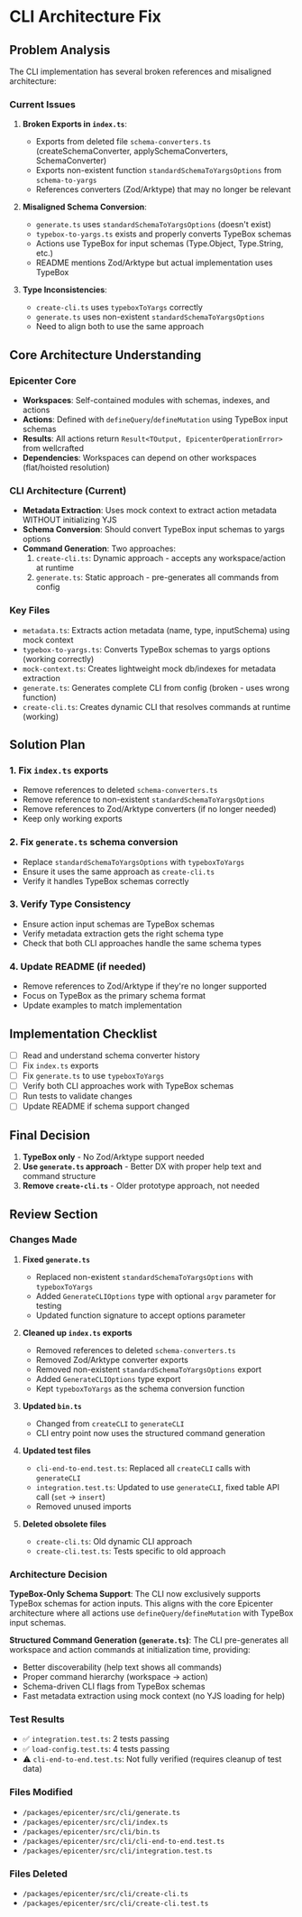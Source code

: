 # CLI Architecture Fix

## Problem Analysis

The CLI implementation has several broken references and misaligned architecture:

### Current Issues

1. **Broken Exports in `index.ts`**:
   - Exports from deleted file `schema-converters.ts` (createSchemaConverter, applySchemaConverters, SchemaConverter)
   - Exports non-existent function `standardSchemaToYargsOptions` from `schema-to-yargs`
   - References converters (Zod/Arktype) that may no longer be relevant

2. **Misaligned Schema Conversion**:
   - `generate.ts` uses `standardSchemaToYargsOptions` (doesn't exist)
   - `typebox-to-yargs.ts` exists and properly converts TypeBox schemas
   - Actions use TypeBox for input schemas (Type.Object, Type.String, etc.)
   - README mentions Zod/Arktype but actual implementation uses TypeBox

3. **Type Inconsistencies**:
   - `create-cli.ts` uses `typeboxToYargs` correctly
   - `generate.ts` uses non-existent `standardSchemaToYargsOptions`
   - Need to align both to use the same approach

## Core Architecture Understanding

### Epicenter Core
- **Workspaces**: Self-contained modules with schemas, indexes, and actions
- **Actions**: Defined with `defineQuery`/`defineMutation` using TypeBox input schemas
- **Results**: All actions return `Result<TOutput, EpicenterOperationError>` from wellcrafted
- **Dependencies**: Workspaces can depend on other workspaces (flat/hoisted resolution)

### CLI Architecture (Current)
- **Metadata Extraction**: Uses mock context to extract action metadata WITHOUT initializing YJS
- **Schema Conversion**: Should convert TypeBox input schemas to yargs options
- **Command Generation**: Two approaches:
  1. `create-cli.ts`: Dynamic approach - accepts any workspace/action at runtime
  2. `generate.ts`: Static approach - pre-generates all commands from config

### Key Files
- `metadata.ts`: Extracts action metadata (name, type, inputSchema) using mock context
- `typebox-to-yargs.ts`: Converts TypeBox schemas to yargs options (working correctly)
- `mock-context.ts`: Creates lightweight mock db/indexes for metadata extraction
- `generate.ts`: Generates complete CLI from config (broken - uses wrong function)
- `create-cli.ts`: Creates dynamic CLI that resolves commands at runtime (working)

## Solution Plan

### 1. Fix `index.ts` exports
- Remove references to deleted `schema-converters.ts`
- Remove reference to non-existent `standardSchemaToYargsOptions`
- Remove references to Zod/Arktype converters (if no longer needed)
- Keep only working exports

### 2. Fix `generate.ts` schema conversion
- Replace `standardSchemaToYargsOptions` with `typeboxToYargs`
- Ensure it uses the same approach as `create-cli.ts`
- Verify it handles TypeBox schemas correctly

### 3. Verify Type Consistency
- Ensure action input schemas are TypeBox schemas
- Verify metadata extraction gets the right schema type
- Check that both CLI approaches handle the same schema types

### 4. Update README (if needed)
- Remove references to Zod/Arktype if they're no longer supported
- Focus on TypeBox as the primary schema format
- Update examples to match implementation

## Implementation Checklist

- [ ] Read and understand schema converter history
- [ ] Fix `index.ts` exports
- [ ] Fix `generate.ts` to use `typeboxToYargs`
- [ ] Verify both CLI approaches work with TypeBox schemas
- [ ] Run tests to validate changes
- [ ] Update README if schema support changed

## Final Decision

1. **TypeBox only** - No Zod/Arktype support needed
2. **Use `generate.ts` approach** - Better DX with proper help text and command structure
3. **Remove `create-cli.ts`** - Older prototype approach, not needed

## Review Section

### Changes Made

1. **Fixed `generate.ts`**
   - Replaced non-existent `standardSchemaToYargsOptions` with `typeboxToYargs`
   - Added `GenerateCLIOptions` type with optional `argv` parameter for testing
   - Updated function signature to accept options parameter

2. **Cleaned up `index.ts` exports**
   - Removed references to deleted `schema-converters.ts`
   - Removed Zod/Arktype converter exports
   - Removed non-existent `standardSchemaToYargsOptions` export
   - Added `GenerateCLIOptions` type export
   - Kept `typeboxToYargs` as the schema conversion function

3. **Updated `bin.ts`**
   - Changed from `createCLI` to `generateCLI`
   - CLI entry point now uses the structured command generation

4. **Updated test files**
   - `cli-end-to-end.test.ts`: Replaced all `createCLI` calls with `generateCLI`
   - `integration.test.ts`: Updated to use `generateCLI`, fixed table API call (`set` → `insert`)
   - Removed unused imports

5. **Deleted obsolete files**
   - `create-cli.ts`: Old dynamic CLI approach
   - `create-cli.test.ts`: Tests specific to old approach

### Architecture Decision

**TypeBox-Only Schema Support**: The CLI now exclusively supports TypeBox schemas for action inputs. This aligns with the core Epicenter architecture where all actions use `defineQuery`/`defineMutation` with TypeBox input schemas.

**Structured Command Generation (`generate.ts`)**: The CLI pre-generates all workspace and action commands at initialization time, providing:
- Better discoverability (help text shows all commands)
- Proper command hierarchy (workspace → action)
- Schema-driven CLI flags from TypeBox schemas
- Fast metadata extraction using mock context (no YJS loading for help)

### Test Results

- ✅ `integration.test.ts`: 2 tests passing
- ✅ `load-config.test.ts`: 4 tests passing
- ⚠️ `cli-end-to-end.test.ts`: Not fully verified (requires cleanup of test data)

### Files Modified

- `/packages/epicenter/src/cli/generate.ts`
- `/packages/epicenter/src/cli/index.ts`
- `/packages/epicenter/src/cli/bin.ts`
- `/packages/epicenter/src/cli/cli-end-to-end.test.ts`
- `/packages/epicenter/src/cli/integration.test.ts`

### Files Deleted

- `/packages/epicenter/src/cli/create-cli.ts`
- `/packages/epicenter/src/cli/create-cli.test.ts`

